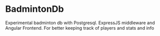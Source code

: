 # BadmintonDb
Experimental badminton db with Postgresql. ExpressJS middleware and Angular Frontend. For better keeping track of players and stats and info
